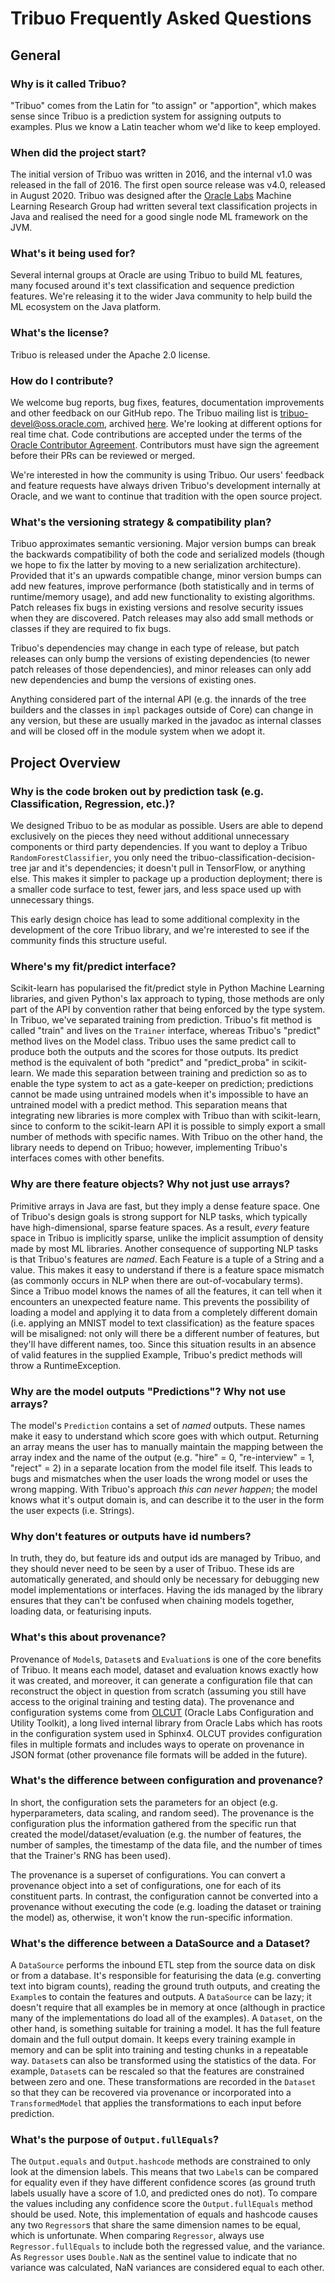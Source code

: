 # Tribuo Frequently Asked Questions

## General

### Why is it called Tribuo?

"Tribuo" comes from the Latin for "to assign" or "apportion", which makes sense
since Tribuo is a prediction system for assigning outputs to examples.  Plus we
know a Latin teacher whom we'd like to keep employed.

### When did the project start?

The initial version of Tribuo was written in 2016, and the internal v1.0 was
released in the fall of 2016. The first open source release was v4.0, released
in August 2020.  Tribuo was designed after the [Oracle
Labs](https://labs.oracle.com) Machine Learning Research Group had written
several text classification projects in Java and realised the need for a good
single node ML framework on the JVM.

### What's it being used for?

Several internal groups at Oracle are using Tribuo to build ML features, many
focused around it's text classification and sequence prediction features.
We're releasing it to the wider Java community to help build the ML ecosystem
on the Java platform.

### What's the license?

Tribuo is released under the Apache 2.0 license.

### How do I contribute?

We welcome bug reports, bug fixes, features, documentation improvements and
other feedback on our GitHub repo. The Tribuo mailing list is
[tribuo-devel@oss.oracle.com](mailto:tribuo-devel@oss.oracle.com), archived
[here](https://oss.oracle.com/pipermail/tribuo-devel/). We're looking at
different options for real time chat. Code contributions are accepted under the
terms of the [Oracle Contributor
Agreement](https://www.oracle.com/technetwork/community/oca-486395.html).
Contributors must have sign the agreement before their PRs can be reviewed or
merged.

We're interested in how the community is using Tribuo. Our users' feedback and
feature requests have always driven Tribuo's development internally at Oracle,
and we want to continue that tradition with the open source project.

### What's the versioning strategy & compatibility plan?

Tribuo approximates semantic versioning. Major version bumps can break the
backwards compatibility of both the code and serialized models (though we hope
to fix the latter by moving to a new serialization architecture). Provided that
it's an upwards compatible change, minor version bumps can add new features,
improve performance (both statistically and in terms of runtime/memory usage),
and add new functionality to existing algorithms. Patch releases fix bugs in
existing versions and resolve security issues when they are discovered. Patch
releases may also add small methods or classes if they are required to fix
bugs.

Tribuo's dependencies may change in each type of release, but patch releases
can only bump the versions of existing dependencies (to newer patch releases of
those dependencies), and minor releases can only add new dependencies and bump
the versions of existing ones.

Anything considered part of the internal API (e.g. the innards of the tree
builders and the classes in `impl` packages outside of Core) can change in any
version, but these are usually marked in the javadoc as internal classes and
will be closed off in the module system when we adopt it.

## Project Overview 

### Why is the code broken out by prediction task (e.g. Classification, Regression, etc.)?

We designed Tribuo to be as modular as possible. Users are able to depend
exclusively on the pieces they need without additional unnecessary components
or third party dependencies. If you want to deploy a Tribuo
`RandomForestClassifier`, you only need the tribuo-classification-decision-tree
jar and it's dependencies; it doesn't pull in TensorFlow, or anything else.
This makes it simpler to package up a production deployment; there is a smaller
code surface to test, fewer jars, and less space used up with unnecessary
things.

This early design choice has lead to some additional complexity in the
development of the core Tribuo library, and we're interested to see if the
community finds this structure useful.

### Where's my fit/predict interface?

Scikit-learn has popularised the fit/predict style in Python Machine Learning
libraries, and given Python's lax approach to typing, those methods are only
part of the API by convention rather that being enforced by the type system. In
Tribuo, we've separated training from prediction. Tribuo's fit method is called
"train" and lives on the `Trainer` interface, whereas Tribuo's "predict" method
lives on the Model class. Tribuo uses the same predict call to produce both the
outputs and the scores for those outputs. Its predict method is the equivalent
of both "predict" and "predict\_proba" in scikit-learn. We made this separation
between training and prediction so as to enable the type system to act as a
gate-keeper on prediction; predictions cannot be made using untrained models
when it's impossible to have an untrained model with a predict method. This
separation means that integrating new libraries is more complex with Tribuo
than with scikit-learn, since to conform to the scikit-learn API it is possible 
to simply export a small number of methods with specific names. With Tribuo on 
the other hand, the library needs to depend on Tribuo; however, implementing 
Tribuo's interfaces comes with other benefits.

### Why are there feature objects? Why not just use arrays?

Primitive arrays in Java are fast, but they imply a dense feature space. One of
Tribuo's design goals is strong support for NLP tasks, which typically have
high-dimensional, sparse feature spaces.  As a result, *every* feature space in
Tribuo is implicitly sparse, unlike the implicit assumption of density made by
most ML libraries. Another consequence of supporting NLP tasks is that Tribuo's
features are *named*. Each Feature is a tuple of a String and a value. This
makes it easy to understand if there is a feature space mismatch (as commonly
occurs in NLP when there are out-of-vocabulary terms). Since a Tribuo model
knows the names of all the features, it can tell when it encounters an
unexpected feature name. This prevents the possibility of loading a model and
applying it to data from a completely different domain (i.e. applying an MNIST
model to text classification) as the feature spaces will be misaligned: not
only will there be a different number of features, but they'll have different
names, too.  Since this situation results in an absence of valid features in
the supplied Example, Tribuo's predict methods will throw a RuntimeException.

### Why are the model outputs "Predictions"? Why not use arrays?

The model's `Prediction` contains a set of *named* outputs. These names make it
easy to understand which score goes with which output. Returning an array means
the user has to manually maintain the mapping between the array index and the
name of the output (e.g. "hire" = 0, "re-interview" = 1, "reject" = 2) in a
separate location from the model file itself. This leads to bugs and mismatches
when the user loads the wrong model or uses the wrong mapping. With Tribuo's
approach *this can never happen*; the model knows what it's output domain is,
and can describe it to the user in the form the user expects (i.e. Strings).

### Why don't features or outputs have id numbers?

In truth, they do, but feature ids and output ids are managed by Tribuo, and
they should never need to be seen by a user of Tribuo. These ids are
automatically generated, and should only be necessary for debugging new model
implementations or interfaces. Having the ids managed by the library ensures
that they can't be confused when chaining models together, loading data, or
featurising inputs.

### What's this about provenance?

Provenance of `Model`s, `Dataset`s and `Evaluation`s is one of the core
benefits of Tribuo.  It means each model, dataset and evaluation knows exactly
how it was created, and moreover, it can generate a configuration file that can
reconstruct the object in question from scratch (assuming you still have access
to the original training and testing data). The provenance and configuration
systems come from [OLCUT](https://github.com/oracle/olcut) (Oracle Labs
Configuration and Utility Toolkit), a long lived internal library from Oracle
Labs which has roots in the configuration system used in Sphinx4. OLCUT
provides configuration files in multiple formats and includes ways to operate
on provenance in JSON format (other provenance file formats will be added in
the future).

### What's the difference between configuration and provenance?

In short, the configuration sets the parameters for an object (e.g.
hyperparameters, data scaling, and random seed). The provenance is the
configuration plus the information gathered from the specific run that created
the model/dataset/evaluation (e.g. the number of features, the number of
samples, the timestamp of the data file, and the number of times that the
Trainer's RNG has been used).

The provenance is a superset of configurations. You can convert a provenance
object into a set of configurations, one for each of its constituent parts. In
contrast, the configuration cannot be converted into a provenance without
executing the code (e.g. loading the dataset or training the model) as,
otherwise, it won't know the run-specific information.

### What's the difference between a DataSource and a Dataset?

A `DataSource` performs the inbound ETL step from the source data on disk or
from a database.  It's responsible for featurising the data (e.g. converting
text into bigram counts), reading the ground truth outputs, and creating the
`Example`s to contain the features and outputs. A `DataSource` can be lazy; it
doesn't require that all examples be in memory at once (although in practice
many of the implementations do load all of the examples). A `Dataset`, on the
other hand, is something suitable for training a model. It has the full feature
domain and the full output domain. It keeps every training example in memory
and can be split into training and testing chunks in a repeatable way.
`Dataset`s can also be transformed using the statistics of the data.  For
example, `Dataset`s can be rescaled so that the features are constrained
between zero and one. These transformations are recorded in the `Dataset` so
that they can be recovered via provenance or incorporated into a
`TransformedModel` that applies the transformations to each input before
prediction.

### What's the purpose of `Output.fullEquals`?

The `Output.equals` and `Output.hashcode` methods are constrained to only look
at the dimension labels. This means that two `Label`s can be compared for
equality even if they have different confidence scores (as ground truth labels
usually have a score of 1.0, and predicted ones do not). To compare the values
including any confidence score the `Output.fullEquals` method should be used.
Note, this implementation of equals and hashcode causes any two `Regressor`s
that share the same dimension names to be equal, which is unfortunate. When
comparing `Regressor`, always use `Regressor.fullEquals` to include both the
regressed value, and the variance. As `Regressor` uses `Double.NaN` as the
sentinel value to indicate that no variance was calculated, NaN variances are
considered equal to each other.
